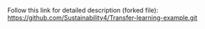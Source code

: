 Follow this link for detailed description (forked file): https://github.com/Sustainability4/Transfer-learning-example.git
